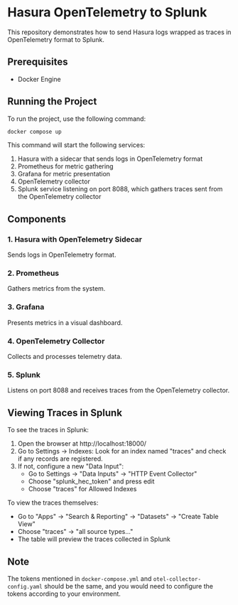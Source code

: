 # Hasura OpenTelemetry to Splunk

This repository demonstrates how to send Hasura logs wrapped as traces in OpenTelemetry format to Splunk.

## Prerequisites

- Docker Engine

## Running the Project

To run the project, use the following command:

```bash
docker compose up
```

This command will start the following services:

1. Hasura with a sidecar that sends logs in OpenTelemetry format
2. Prometheus for metric gathering
3. Grafana for metric presentation
4. OpenTelemetry collector
5. Splunk service listening on port 8088, which gathers traces sent from the OpenTelemetry collector

## Components

### 1. Hasura with OpenTelemetry Sidecar
Sends logs in OpenTelemetry format.

### 2. Prometheus
Gathers metrics from the system.

### 3. Grafana
Presents metrics in a visual dashboard.

### 4. OpenTelemetry Collector
Collects and processes telemetry data.

### 5. Splunk
Listens on port 8088 and receives traces from the OpenTelemetry collector.

## Viewing Traces in Splunk

To see the traces in Splunk:

1. Open the browser at http://localhost:18000/
2. Go to Settings -> Indexes: Look for an index named "traces" and check if any records are registered.
3. If not, configure a new "Data Input":
   - Go to Settings -> "Data Inputs" -> "HTTP Event Collector"
   - Choose "splunk_hec_token" and press edit
   - Choose "traces" for Allowed Indexes

To view the traces themselves:
- Go to "Apps" -> "Search & Reporting" -> "Datasets" -> "Create Table View"
- Choose "traces" -> "all source types..." 
- The table will preview the traces collected in Splunk

## Note

The tokens mentioned in `docker-compose.yml` and `otel-collector-config.yaml` should be the same, and you would need to configure the tokens according to your environment.